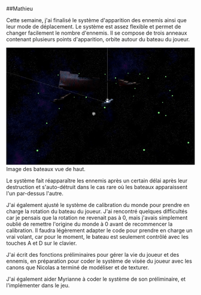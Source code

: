 ##Mathieu

Cette semaine, j'ai finalisé le système d'apparition des ennemis ainsi que leur mode de déplacement. Le système est assez flexible et permet de changer facilement le nombre d'ennemis. Il se compose de trois anneaux contenant plusieurs points d'apparition, orbite autour du bateau du joueur.

![image du poche en 3D](../medias/boats_top_view.png)                  
Image des bateaux vue de haut.

Le système fait réapparaître les ennemis après un certain délai après leur destruction et s'auto-détruit dans le cas rare où les bateaux apparaissent l'un par-dessus l'autre.

J'ai également ajusté le système de calibration du monde pour prendre en charge la rotation du bateau du joueur. J'ai rencontré quelques difficultés car je pensais que la rotation ne revenait pas à 0, mais j'avais simplement oublié de remettre l'origine du monde à 0 avant de recommencer la calibration. Il faudra légèrement adapter le code pour prendre en charge un vrai volant, car pour le moment, le bateau est seulement contrôlé avec les touches A et D sur le clavier.

J'ai écrit des fonctions préliminaires pour gérer la vie du joueur et des ennemis, en préparation pour coder le système de visée du joueur avec les canons que Nicolas a terminé de modéliser et de texturer.

J'ai également aider Myrianne à coder le système de son préliminaire, et l'implémenter dans le jeu.
